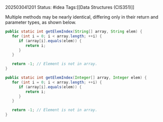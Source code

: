 202503041201
Status: #idea
Tags:[[Data Structures (CIS351)]]

Multiple methods may be nearly identical, differing only in their return and parameter types, as shown below.
```java
public static int getElemIndex(String[] array, String elem) {
   for (int i = 0; i < array.length; ++i) {
      if (array[i].equals(elem)) {
         return i;
      }
   }

   return -1; // Element is not in array.
}

public static int getElemIndex(Integer[] array, Integer elem) {
   for (int i = 0; i < array.length; ++i) {
      if (array[i].equals(elem)) {
         return i;
      }
   }

   return -1; // Element is not in array.
}
```
